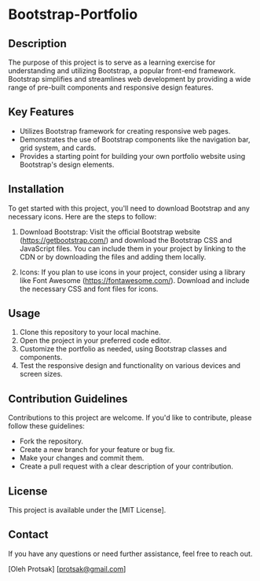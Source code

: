 # Bootstrap-Portfolio

## Description

The purpose of this project is to serve as a learning exercise for understanding and utilizing Bootstrap, a popular front-end framework. Bootstrap simplifies and streamlines web development by providing a wide range of pre-built components and responsive design features.

## Key Features

- Utilizes Bootstrap framework for creating responsive web pages.
- Demonstrates the use of Bootstrap components like the navigation bar, grid system, and cards.
- Provides a starting point for building your own portfolio website using Bootstrap's design elements.

## Installation

To get started with this project, you'll need to download Bootstrap and any necessary icons. Here are the steps to follow:

1. Download Bootstrap: Visit the official Bootstrap website (https://getbootstrap.com/) and download the Bootstrap CSS and JavaScript files. You can include them in your project by linking to the CDN or by downloading the files and adding them locally.

2. Icons: If you plan to use icons in your project, consider using a library like Font Awesome (https://fontawesome.com/). Download and include the necessary CSS and font files for icons.

## Usage

1. Clone this repository to your local machine.
2. Open the project in your preferred code editor.
3. Customize the portfolio as needed, using Bootstrap classes and components.
4. Test the responsive design and functionality on various devices and screen sizes.

## Contribution Guidelines

Contributions to this project are welcome. If you'd like to contribute, please follow these guidelines:
- Fork the repository.
- Create a new branch for your feature or bug fix.
- Make your changes and commit them.
- Create a pull request with a clear description of your contribution.

## License

This project is available under the [MIT License].

## Contact

If you have any questions or need further assistance, feel free to reach out.

[Oleh Protsak]
[protsak@gmail.com]
